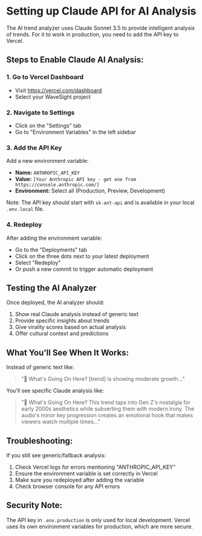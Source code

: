 # Setting up Claude API for AI Analysis

The AI trend analyzer uses Claude Sonnet 3.5 to provide intelligent analysis of trends. For it to work in production, you need to add the API key to Vercel.

## Steps to Enable Claude AI Analysis:

### 1. Go to Vercel Dashboard
- Visit https://vercel.com/dashboard
- Select your WaveSight project

### 2. Navigate to Settings
- Click on the "Settings" tab
- Go to "Environment Variables" in the left sidebar

### 3. Add the API Key
Add a new environment variable:
- **Name:** `ANTHROPIC_API_KEY`
- **Value:** `[Your Anthropic API key - get one from https://console.anthropic.com/]`
- **Environment:** Select all (Production, Preview, Development)

Note: The API key should start with `sk-ant-api` and is available in your local `.env.local` file.

### 4. Redeploy
After adding the environment variable:
- Go to the "Deployments" tab
- Click on the three dots next to your latest deployment
- Select "Redeploy"
- Or push a new commit to trigger automatic deployment

## Testing the AI Analyzer

Once deployed, the AI analyzer should:
1. Show real Claude analysis instead of generic text
2. Provide specific insights about trends
3. Give virality scores based on actual analysis
4. Offer cultural context and predictions

## What You'll See When It Works:

Instead of generic text like:
> "📱 What's Going On Here? [trend] is showing moderate growth..."

You'll see specific Claude analysis like:
> "📱 What's Going On Here? This trend taps into Gen Z's nostalgia for early 2000s aesthetics while subverting them with modern irony. The audio's minor key progression creates an emotional hook that makes viewers watch multiple times..."

## Troubleshooting:

If you still see generic/fallback analysis:
1. Check Vercel logs for errors mentioning "ANTHROPIC_API_KEY"
2. Ensure the environment variable is set correctly in Vercel
3. Make sure you redeployed after adding the variable
4. Check browser console for any API errors

## Security Note:
The API key in `.env.production` is only used for local development. Vercel uses its own environment variables for production, which are more secure.
